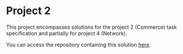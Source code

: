 # Project 2

This project encompasses solutions for the project 2 (Commerce) task specification and partially for project 4 (Network).

You can access the repository containing this solution <a href="https://github.com/vFlicker/yeticave/tree/v3-django-mvc">here</a>.
